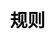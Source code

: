 ---
title: 规则
layout: toto_3/rules
description: 如何玩多多3的规则.
js: []
css: ["css/game/toto_3/toto_3.css"]
---